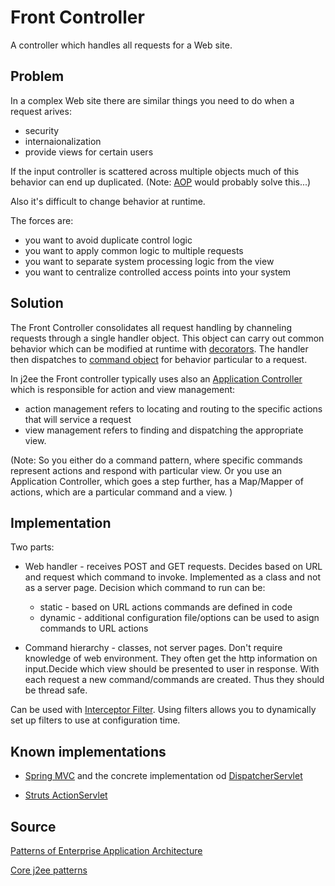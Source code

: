 # Front Controller

A controller which handles all requests for a Web site.

## Problem

In a complex Web site there are similar things you need to do when a request arives:

* security
* internaionalization
* provide views for certain users

If the input controller is scattered across multiple objects much of this behavior can end up duplicated.
(Note: [AOP](https://en.wikipedia.org/wiki/Aspect-oriented_programming) would probably solve this...)

Also it's difficult to change behavior at runtime.

The forces are:

* you want to avoid duplicate control logic
* you want to apply common logic to multiple requests
* you want to separate system processing logic from the view
* you want to centralize controlled access points into your system


## Solution

The Front Controller consolidates all request handling by channeling requests through a single handler object. This object can carry out common behavior which can be modified at runtime with [decorators](https://en.wikipedia.org/wiki/Decorator_pattern). The handler then dispatches to [command object](https://en.wikipedia.org/wiki/Command_pattern) for behavior particular to a request.

In j2ee the Front controller typically uses also an [Application Controller](http://javaguides.net/2018/08/application-controller-design-pattern-in-java.html) which is responsible for action and view management:

* action management refers to locating and routing to the specific actions that will service a request
* view management refers to finding and dispatching the appropriate view. 


(Note: So you either do a command pattern, where specific commands represent actions and respond with particular view. Or you use an Application Controller, which goes a step further, has a Map/Mapper of actions, which are a particular command and a view. )

## Implementation

Two parts:

* Web handler - receives POST and GET requests. Decides based on URL and request which command to invoke. Implemented as a class and not as a server page. Decision which command to run can be:
	* static - based on URL actions commands are defined in code
	* dynamic - additional configuration file/options can be used to asign commands to URL actions
	
* Command hierarchy - classes, not server pages. Don't require knowledge of web environment. They often get the http information on input.Decide which view should be presented to user in response. With each request a new command/commands are created. Thus they should be thread safe.

Can be used with [Interceptor Filter](https://en.wikipedia.org/wiki/Intercepting_filter_pattern). Using filters allows you to dynamically set up filters to use at configuration time.


## Known implementations

* [Spring MVC](https://docs.spring.io/spring/docs/current/spring-framework-reference/web.html#mvc-servlet) and the concrete implementation od [DispatcherServlet](https://github.com/spring-projects/spring-framework/blob/master/spring-webmvc/src/main/java/org/springframework/web/servlet/DispatcherServlet.java)

* [Struts ActionServlet](https://svn.apache.org/repos/asf/struts/archive/trunk/struts-doc-1.1/api/org/apache/struts/action/ActionServlet.html)

## Source

[Patterns of Enterprise Application Architecture](https://www.goodreads.com/book/show/70156.Patterns_of_Enterprise_Application_Architecture)

[Core j2ee patterns](https://www.goodreads.com/book/show/85017.Core_J2EE_Patterns)
